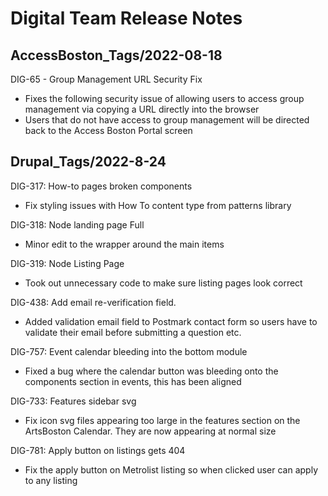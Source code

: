 # Digital Team Release Notes





## AccessBoston\_Tags/2022-08-18

DIG-65 - Group Management URL Security Fix&#x20;

* Fixes the following security issue of allowing users to access group management via copying a URL directly into the browser&#x20;
* Users that do not have access to group management will be directed back to the Access Boston Portal screen

## Drupal\_Tags/2022-8-24

DIG-317: How-to pages broken components&#x20;

* Fix styling issues with How To content type from patterns library&#x20;

DIG-318: Node landing page Full&#x20;

* Minor edit to the wrapper around the main items

DIG-319: Node Listing Page

* Took out unnecessary code to make sure listing pages look correct

DIG-438: Add email re-verification field.&#x20;

* Added validation email field to Postmark contact form so users have to validate their email before submitting a question etc.

DIG-757: Event calendar bleeding into the bottom module&#x20;

* Fixed a bug where the calendar button was bleeding onto the components section in events, this has been aligned&#x20;

DIG-733: Features sidebar svg&#x20;

* Fix icon svg files appearing too large in the features section on the ArtsBoston Calendar. They are now appearing at normal size

DIG-781: Apply button on listings gets 404

* Fix the apply button on Metrolist listing so when clicked user can apply to any listing&#x20;
